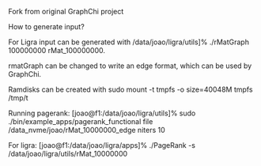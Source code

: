 Fork from original GraphChi project


How to generate input?

For Ligra input can be generated with /data/joao/ligra/utils]% ./rMatGraph 100000000 rMat_100000000.

rmatGraph can be changed to write an edge format, which can be used by GraphChi.

Ramdisks can be created with sudo mount -t tmpfs -o size=40048M tmpfs /tmp/t


Running pagerank:
[joao@f1:/data/joao/ligra/utils]%   sudo ./bin/example_apps/pagerank_functional file /data_nvme/joao/rMat_10000000_edge niters 10

For ligra: [joao@f1:/data/joao/ligra/apps]% ./PageRank -s /data/joao/ligra/utils/rMat_10000000

